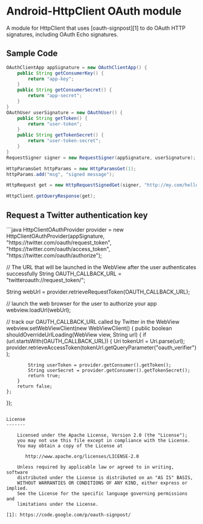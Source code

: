 Android-HttpClient OAuth module
===============================

A module for HttpClient that uses [oauth-signpost][1] to do OAuth HTTP signatures, including OAuth Echo signatures.

Sample Code
-----------

```java
OAuthClientApp appSignature = new OAuthClientApp() {
	public String getConsumerKey() {
		return "app-key";
	}
	public String getConsumerSecret() {
		return "app-secret";
	}
}
OAuthUser userSignature = new OAuthUser() {
	public String getToken() {
		return "user-token";
	}
	public String getTokenSecret() {
		return "user-token-secret";
	}
}
RequestSigner signer = new RequestSigner(appSignature, userSignature);

HttpParamsGet httpParams = new HttpParamsGet(1);
httpParams.add("msg", "signed message");

HttpRequest get = new HttpRequestSignedGet(signer, "http://my.com/hello", httpParams);

HttpClient.getQueryResponse(get);
```

<h2>Request a Twitter authentication key</h2>
```java
HttpClientOAuthProvider provider = new HttpClientOAuthProvider(appSignature,
    "https://twitter.com/oauth/request_token",
    "https://twitter.com/oauth/access_token",
    "https://twitter.com/oauth/authorize");

// The URL that will be launched in the WebView after the user authenticates successfully
String OAUTH_CALLBACK_URL = "twitteroauth://request_token/";

String webUrl = provider.retrieveRequestToken(OAUTH_CALLBACK_URL);

// launch the web browser for the user to authorize your app
webview.loadUrl(webUrl);

// track our OAUTH_CALLBACK_URL called by Twitter in the WebView
webview.setWebViewClient(new WebViewClient() {
	public boolean shouldOverrideUrlLoading(WebView view, String url) {
		if (url.startsWith(OAUTH_CALLBACK_URL)) {
			Uri tokenUrl = Uri.parse(url);
			provider.retrieveAccessToken(tokenUrl.getQueryParameter("oauth_verifier"));
			
			String userToken = provider.getConsumer().getToken();
			String userSecret = provider.getConsumer().getTokenSecret();
			return true;
		}
		return false;
	};
});
```

License
-------

    Licensed under the Apache License, Version 2.0 (the "License");
    you may not use this file except in compliance with the License.
    You may obtain a copy of the License at

       http://www.apache.org/licenses/LICENSE-2.0

    Unless required by applicable law or agreed to in writing, software
    distributed under the License is distributed on an "AS IS" BASIS,
    WITHOUT WARRANTIES OR CONDITIONS OF ANY KIND, either express or implied.
    See the License for the specific language governing permissions and
    limitations under the License.

[1]: https://code.google.com/p/oauth-signpost/
